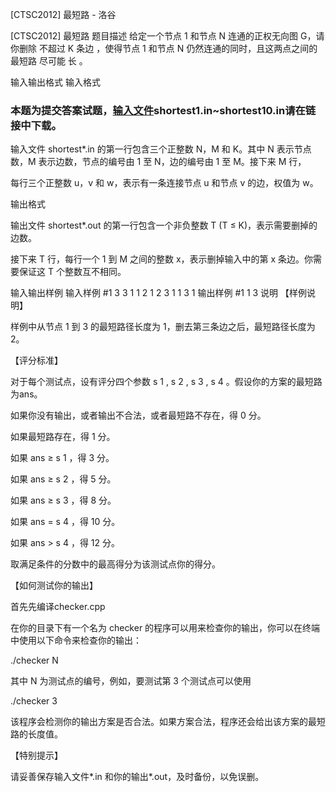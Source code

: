 



[CTSC2012] 最短路 - 洛谷














[CTSC2012] 最短路
题目描述
给定一个节点 1 和节点 N 连通的正权无向图 G，请你删除 不超过 K 条边 ，使得节点 1 和节点 N 仍然连通的同时，且这两点之间的 最短路 尽可能 长 。

输入输出格式
输入格式

### 本题为提交答案试题，[输入文件](https://pan.baidu.com/s/1o7K2dCm)shortest1.in~shortest10.in请在链接中下载。

输入文件 shortest\*.in 的第一行包含三个正整数 N，M 和 K。其中 N 表示节点数，M 表示边数，节点的编号由 1 至 N，边的编号由 1 至 M。接下来 M 行，

每行三个正整数 u，v 和 w，表示有一条连接节点 u 和节点 v 的边，权值为 w。

输出格式

输出文件 shortest\*.out 的第一行包含一个非负整数 T (T ≤ K)，表示需要删掉的边数。

接下来 T 行，每行一个 1 到 M 之间的整数 x，表示删掉输入中的第 x 条边。你需要保证这 T 个整数互不相同。

输入输出样例
输入样例 #1
3 3 1
1 2 1
2 3 1
1 3 1
输出样例 #1
1
3
说明
【样例说明】

样例中从节点 1 到 3 的最短路径长度为 1，删去第三条边之后，最短路径长度为 2。

【评分标准】

对于每个测试点，设有评分四个参数 s 1 , s 2 , s 3 , s 4 。假设你的方案的最短路为ans。

如果你没有输出，或者输出不合法，或者最短路不存在，得 0 分。

如果最短路存在，得 1 分。

如果 ans ≥ s 1 ，得 3 分。

如果 ans ≥ s 2 ，得 5 分。

如果 ans ≥ s 3 ，得 8 分。

如果 ans = s 4 ，得 10 分。

如果 ans > s 4 ，得 12 分。

取满足条件的分数中的最高得分为该测试点你的得分。

【如何测试你的输出】

首先先编译checker.cpp

在你的目录下有一个名为 checker 的程序可以用来检查你的输出，你可以在终端中使用以下命令来检查你的输出：

./checker N

其中 N 为测试点的编号，例如，要测试第 3 个测试点可以使用

./checker 3

该程序会检测你的输出方案是否合法。如果方案合法，程序还会给出该方案的最短路的长度值。

【特别提示】

请妥善保存输入文件\*.in 和你的输出\*.out，及时备份，以免误删。







